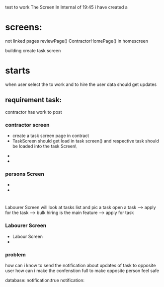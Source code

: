
test to work The Screen
In Internal of 19:45 i have created a 
# screens:

<!-- Screen() -->
not linked pages 
reviewPage()
ContractorHomePage() in homescreen

building create task screen
# starts
when user select the to work and to hire the user data should get updates

## requirement task:
contractor has work to post 
### contractor screen
* create a task screen page in contract
*  TaskScreen should get load in task screen() and respective task should be loaded into the task Screen\

<!-- 2. Profile should be in the home screen scree -->
* 
*

### persons Screen
* 
* 

# 
Labourer Screen will look at tasks list and pic a task open a task 
--> apply for the task 
--> bulk hiring is the main feature
--> apply for task 

### Labourer Screen

* Labour Screen
* 

### problem 
how can i know to send the notification about updates of task to opposite user
how can i make the confenstion full to make opposite person feel safe 

database: 
notification:true
notification: 
